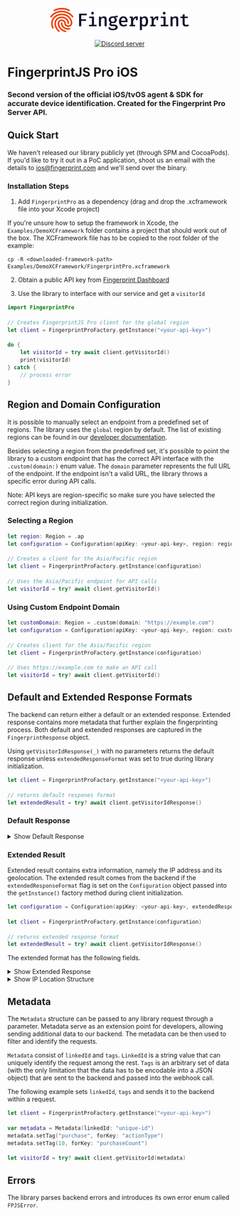 <p align="center">
  <a href="https://fingerprint.com">
    <img src="logo.svg" alt="Fingerprint" width="312px" />
  </a>
</p>
<p align="center">
  <a href="https://discord.gg/39EpE2neBg">
    <img src="https://img.shields.io/discord/852099967190433792?style=logo&label=Discord&logo=Discord&logoColor=white" alt="Discord server">
  </a>
</p>

# FingerprintJS Pro iOS 
### Second version of the official iOS/tvOS agent & SDK for accurate device identification. Created for the Fingerprint Pro Server API.

## Quick Start

We haven't released our library publicly yet (through SPM and CocoaPods). If you'd like to try it out in a PoC application, shoot us an email with the details to ios@fingerprint.com and we'll send over the binary.

### Installation Steps


1. Add `FingerprintPro` as a dependency (drag and drop the .xcframework file into your Xcode project)

If you're unsure how to setup the framework in Xcode, the `Examples/DemoXCFramework` folder contains a project that should work out of the box. The XCFramework file has to be copied to the root folder of the example:

```shell
cp -R <downloaded-framework-path> Examples/DemoXCFramework/FingerprintPro.xcframework
```

2. Obtain a public API key from [Fingerprint Dashboard](https://dashboard.fingerprint.com)

3. Use the library to interface with our service and get a `visitorId`

```swift
import FingerprintPro

// Creates FingerprintJS Pro client for the global region
let client = FingerprintProFactory.getInstance("<your-api-key>")

do {
    let visitorId = try await client.getVisitorId()
    print(visitorId)
} catch {
    // process error
}
```

## Region and Domain Configuration

It is possible to manually select an endpoint from a predefined set of regions. The library uses the `global` region by default. The list of existing regions can be found in our [developer documentation](https://dev.fingerprint.com/docs/regions).

Besides selecting a region from the predefined set, it's possible to point the library to a custom endpoint that has the correct API interface with the `.custom(domain:)` enum value. The `domain` parameter represents the full URL of the endpoint. If the endpoint isn't a valid URL, the library throws a specific error during API calls.

Note: API keys are region-specific so make sure you have selected the correct region during initialization. 

### Selecting a Region

```swift
let region: Region = .ap
let configuration = Configuration(apiKey: <your-api-key>, region: region)

// Creates a client for the Asia/Pacific region
let client = FingerprintProFactory.getInstance(configuration)

// Uses the Asia/Pacific endpoint for API calls
let visitorId = try? await client.getVisitorId() 
```

### Using Custom Endpoint Domain

```swift
let customDomain: Region = .custom(domain: "https://example.com")
let configuration = Configuration(apiKey: <your-api-key>, region: customDomain)

// Creates client for the Asia/Pacific region
let client = FingerprintProFactory.getInstance(configuration)

// Uses https://example.com to make an API call
let visitorId = try? await client.getVisitorId() 
```

## Default and Extended Response Formats

The backend can return either a default or an extended response. Extended response contains more metadata that further explain the fingerprinting process. Both default and extended responses are captured in the `FingerprintResponse` object. 

Using `getVisitorIdResponse(_)` with no parameters returns the default response unless `extendedResponseFormat` was set to true during library initialization.

```swift
let client = FingerprintProFactory.getInstance("<your-api-key>")

// returns default respones format
let extendedResult = try? await client.getVisitorIdResponse()
```

### Default Response

<details>
<summary>Show Default Response</summary>

```swift
public struct FingerprintResponse {
    public let version: String
    public let requestId: String
    public let visitorId: String
    public let confidence: Float
}
```
</details>

### Extended Result
Extended result contains extra information, namely the IP address and its geolocation. The extended result comes from the backend if the `extendedResponseFormat` flag is set on the `Configuration` object passed into the `getInstance()` factory method during client initialization.

```swift
let configuration = Configuration(apiKey: <your-api-key>, extendedResponseFormat: true)

let client = FingerprintProFactory.getInstance(configuration)

// returns extended response format
let extendedResult = try? await client.getVisitorIdResponse()
```

The extended format has the following fields.

<details>
<summary>Show Extended Response</summary>

```swift
public struct FingerprintResponse {
    public let version: String
    public let requestId: String
    public let visitorId: String
    public let confidence: Float
    
    public let ipAddress: String?
    public let ipLocation: IPLocation?
    public let firstSeenAt: SeenAt?
    public let lastSeenAt: SeenAt?
}
```
</details>

<details>
<summary>Show IP Location Structure</summary>

```swift
public struct IPLocation: Decodable {
    public let city: IPGeoInfo?
    public let country: IPGeoInfo?
    public let continent: IPGeoInfo?
    public let longitude: Float?
    public let latitude: Float?
    public let postalCode: String?
    public let timezone: String?
    public let accuracyRadius: UInt?
    public let subdivisions: [IPLocationSubdivision]?
}

public struct IPLocationSubdivision: Decodable {
    let isoCode: String
    let name: String
}

public struct IPGeoInfo: Decodable {
    let name: String
    let code: String?
}
```
</details>

## Metadata

The `Metadata` structure can be passed to any library request through a parameter. Metadata serve as an extension point for developers, allowing sending additional data to our backend. The metadata can be then used to filter and identify the requests.

`Metadata` consist of `linkedId` and `tags`. `LinkedId` is a string value that can uniquely identify the request among the rest. `Tags` is an arbitrary set of data (with the only limitation that the data has to be encodable into a JSON object) that are sent to the backend and passed into the webhook call.

The following example sets `linkedId`, `tags` and sends it to the backend within a request.

```swift
let client = FingerprintProFactory.getInstance("<your-api-key>")

var metadata = Metadata(linkedId: "unique-id")
metadata.setTag("purchase", forKey: "actionType")
metadata.setTag(10, forKey: "purchaseCount")

let visitorId = try? await client.getVisitorId(metadata) 
```

## Errors
The library parses backend errors and introduces its own error enum called `FPJSError`.
